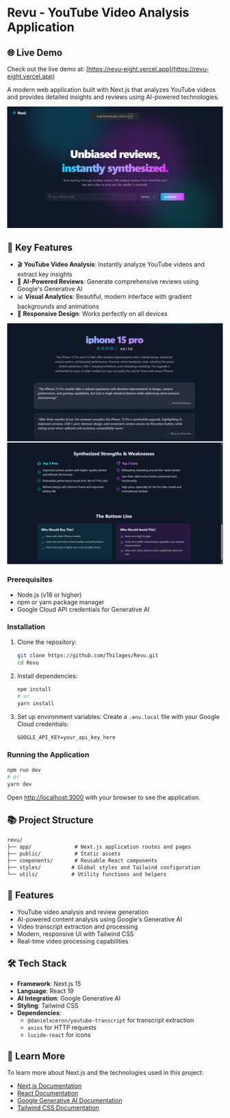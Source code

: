 # Revu - YouTube Video Analysis Application

## 🌐 Live Demo

Check out the live demo at: [https://revu-eight.vercel.app](https://revu-eight.vercel.app)


A modern web application built with Next.js that analyzes YouTube videos and provides detailed insights and reviews using AI-powered technologies.

![Revu Interface](https://github.com/Thilages/Revu/blob/main/image.png)

## 🎯 Key Features

- 🎬 **YouTube Video Analysis**: Instantly analyze YouTube videos and extract key insights
- 🤖 **AI-Powered Reviews**: Generate comprehensive reviews using Google's Generative AI
- 📊 **Visual Analytics**: Beautiful, modern interface with gradient backgrounds and animations
- 📱 **Responsive Design**: Works perfectly on all devices

![Review Analysis](https://github.com/Thilages/Revu/blob/main/Screenshot%202025-06-21%20114919.png)
![](https://github.com/Thilages/Revu/blob/main/Screenshot%20(50).png)

### Prerequisites

- Node.js (v18 or higher)
- npm or yarn package manager
- Google Cloud API credentials for Generative AI

### Installation

1. Clone the repository:
   ```bash
   git clone https://github.com/Thilages/Revu.git
   cd Revu
   ```

2. Install dependencies:
   ```bash
   npm install
   # or
   yarn install
   ```

3. Set up environment variables:
   Create a `.env.local` file with your Google Cloud credentials:
   ```
   GOOGLE_API_KEY=your_api_key_here
   ```

### Running the Application

```bash
npm run dev
# or
yarn dev
```

Open [http://localhost:3000](http://localhost:3000) with your browser to see the application.

## 📚 Project Structure

```
revu/
├── app/              # Next.js application routes and pages
├── public/           # Static assets
├── components/       # Reusable React components
├── styles/          # Global styles and Tailwind configuration
└── utils/           # Utility functions and helpers
```

## 🚀 Features

- YouTube video analysis and review generation
- AI-powered content analysis using Google's Generative AI
- Video transcript extraction and processing
- Modern, responsive UI with Tailwind CSS
- Real-time video processing capabilities

## 🛠️ Tech Stack

- **Framework**: Next.js 15
- **Language**: React 19
- **AI Integration**: Google Generative AI
- **Styling**: Tailwind CSS
- **Dependencies**:
  - `@danielxceron/youtube-transcript` for transcript extraction
  - `axios` for HTTP requests
  - `lucide-react` for icons
 
## 📖 Learn More

To learn more about Next.js and the technologies used in this project:

- [Next.js Documentation](https://nextjs.org/docs)
- [React Documentation](https://react.dev/)
- [Google Generative AI Documentation](https://ai.google.dev/docs)
- [Tailwind CSS Documentation](https://tailwindcss.com/docs)



